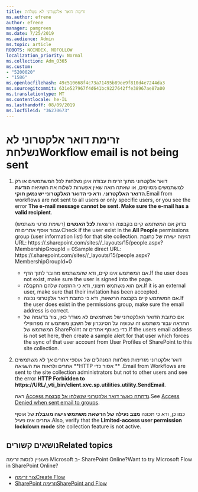 ```yaml
---
title: זרימת דואר אלקטרוני לא נשלחת
ms.author: efrene
author: efrene
manager: pamgreen
ms.date: 7/25/2019
ms.audience: Admin
ms.topic: article
ROBOTS: NOINDEX, NOFOLLOW
localization_priority: Normal
ms.collection: Adm_O365
ms.custom:
- "5200020"
- "1586"
ms.openlocfilehash: 49c510668f4c73a71495b89ee9f810d4e7244da3
ms.sourcegitcommit: 631e527967f4d641bc9227642ffe38967ae87a00
ms.translationtype: MT
ms.contentlocale: he-IL
ms.lasthandoff: 08/09/2019
ms.locfileid: "36270673"
---
```

# <a name="workflow-email-is-not-being-sent"></a><span data-ttu-id="bd213-102">זרימת דואר אלקטרוני לא נשלחת</span><span class="sxs-lookup"><span data-stu-id="bd213-102">Workflow email is not being sent</span></span>

1. <span data-ttu-id="bd213-103">דואר אלקטרוני מתוך זרימות עבודה אינן נשלחות לכל המשתמשים או רק למשתמשים מסוימים, או שאתה רואה שאין אפשרות לשלוח את השגיאה **הודעת הדואר האלקטרוני. ודא כי הדואר האלקטרוני יש נמען חוקי**.</span><span class="sxs-lookup"><span data-stu-id="bd213-103">Email from workflows are not sent to all users or only specific users, or you see the error **The e-mail message cannot be sent. Make sure the e-mail has a valid recipient**.</span></span>

    <span data-ttu-id="bd213-104">בדוק אם המשתמש קיים בקבוצה הרשאות **לכל האנשים** (רשימת פרטי משתמש) עבור אוסף אתרים זה.</span><span class="sxs-lookup"><span data-stu-id="bd213-104">Check if the user exist in the **All People** permissions group (user information list) for that site collection.</span></span>  <span data-ttu-id="bd213-105">דגימה ישירה של כתובת URL: https://<tenant>.sharepoint.com/sites/<sitename>/_layouts/15/people.aspx? MembershipGroupId = 0</span><span class="sxs-lookup"><span data-stu-id="bd213-105">Sample direct URL: https://<tenant>.sharepoint.com/sites/<sitename>/_layouts/15/people.aspx?MembershipGroupId=0</span></span>

    - <span data-ttu-id="bd213-106">אם המשתמש אינו קיים, ודא שהמשתמש מחובר לתוך הדף.</span><span class="sxs-lookup"><span data-stu-id="bd213-106">If the user does not exist, make sure the user is signed into the page.</span></span> 
    - <span data-ttu-id="bd213-107">אם הוא משתמש חיצוני, ודא כי ההזמנה שלהם התקבלה.</span><span class="sxs-lookup"><span data-stu-id="bd213-107">If it is an external user, make sure that their invitation has been accepted.</span></span>
    - <span data-ttu-id="bd213-108">אם המשתמש קיים בקבוצה הרשאות, ודא כי כתובת דואר אלקטרוני נכונה.</span><span class="sxs-lookup"><span data-stu-id="bd213-108">If the user does exist in the permissions group, make sure the email address is correct.</span></span>
    - <span data-ttu-id="bd213-109">אם כתובת הדואר האלקטרוני של משתמשים לא מוגדר כאן, צור בדוגמה של התראה עבור משתמש זה שכופה על הסינכרון של חשבון משתמש זה מפרופילי המשתמש של SharePoint כדי באוסף אתרים זה.</span><span class="sxs-lookup"><span data-stu-id="bd213-109">If the users email address is not set here, then create a sample alert for that user which forces the sync of that user account from User Profiles of SharePoint to this site collection.</span></span>
 
2. <span data-ttu-id="bd213-110">דואר אלקטרוני מזרימות נשלחות המנהלים של אוספי אתרים אך לא משתמשים אחרים ולראות את השגיאה \*\*HTTP אסור כדי <spam> <spam> \*\* <spam> <spam>.</span><span class="sxs-lookup"><span data-stu-id="bd213-110">Email from Workflows are sent to the site collection administrators but not to other users and see the error **HTTP Forbidden to <spam><spam>https://URL/_vti_bin/client.xvc.sp.utilities.utility.SendEmail**<spam><spam>.</span></span>
 

    <span data-ttu-id="bd213-111">ראה [Access נדחתה כאשר דואר אלקטרוני שנשלחו אל קבוצות](https://docs.microsoft.com/sharepoint/support/server-admin/access-denied-when-send-an-email-to-groups).</span><span class="sxs-lookup"><span data-stu-id="bd213-111">See [Access Denied when sent email to groups](https://docs.microsoft.com/sharepoint/support/server-admin/access-denied-when-send-an-email-to-groups).</span></span>

    <span data-ttu-id="bd213-112">כמו כן, ודא כי תכונה **מצב נעילה של הרשאת משתמש גישה מוגבלת** של אוסף אתרים אינו פעיל.</span><span class="sxs-lookup"><span data-stu-id="bd213-112">Also, verify that the **Limited-access user permission lockdown mode** site collection feature is not active.</span></span>


## <a name="related-topics"></a><span data-ttu-id="bd213-113">נושאים קשורים</span><span class="sxs-lookup"><span data-stu-id="bd213-113">Related topics</span></span>
<span data-ttu-id="bd213-114">מעוניין לנסות זרימה Microsoft ב- SharePoint Online?</span><span class="sxs-lookup"><span data-stu-id="bd213-114">Want to try Microsoft Flow in SharePoint Online?</span></span>
- [<span data-ttu-id="bd213-115">צור זרימה</span><span class="sxs-lookup"><span data-stu-id="bd213-115">Create Flow</span></span>](https://support.office.com/article/Create-a-flow-for-a-list-or-library-in-SharePoint-Online-or-OneDrive-for-Business-a9c3e03b-0654-46af-a254-20252e580d01) 
- [<span data-ttu-id="bd213-116">SharePoint וזרימה</span><span class="sxs-lookup"><span data-stu-id="bd213-116">SharePoint and Flow</span></span>](https://flow.microsoft.com/blog/sharepoint-and-flow/) 


